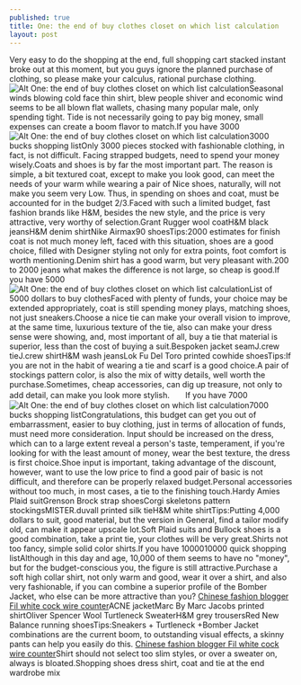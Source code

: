 ```yaml
---
published: true
title: One: the end of buy clothes closet on which list calculation
layout: post
---
```

Very easy to do the shopping at the end, full shopping cart stacked instant broke out at this moment, but you guys ignore the planned purchase of clothing, so please make your calculus, rational purchase clothing.![Alt One: the end of buy clothes closet on which list calculation](https://c2.staticflickr.com/8/7486/27614946880_011d62c539.jpg)Seasonal winds blowing cold face thin shirt, blew people shiver and economic wind seems to be all blown flat wallets, chasing many popular male, only spending tight. Tide is not necessarily going to pay big money, small expenses can create a boom flavor to match.If you have 3000![Alt One: the end of buy clothes closet on which list calculation](https://c2.staticflickr.com/8/7734/27816404991_69c41929cb.jpg)3000 bucks shopping listOnly 3000 pieces stocked with fashionable clothing, in fact, is not difficult. Facing strapped budgets, need to spend your money wisely.Coats and shoes is by far the most important part. The reason is simple, a bit textured coat, except to make you look good, can meet the needs of your warm while wearing a pair of Nice shoes, naturally, will not make you seem very Low. Thus, in spending on shoes and coat, must be accounted for in the budget 2/3.Faced with such a limited budget, fast fashion brands like H&M, besides the new style, and the price is very attractive, very worthy of selection.Grant Rugger wool coatH&M black jeansH&M denim shirtNike Airmax90 shoesTips:2000 estimates for finish coat is not much money left, faced with this situation, shoes are a good choice, filled with Designer styling not only for extra points, foot comfort is worth mentioning.Denim shirt has a good warm, but very pleasant with.200 to 2000 jeans what makes the difference is not large, so cheap is good.If you have 5000![Alt One: the end of buy clothes closet on which list calculation](https://c2.staticflickr.com/8/7319/27858337226_ccac414baa.jpg)List of 5000 dollars to buy clothesFaced with plenty of funds, your choice may be extended appropriately, coat is still spending money plays, matching shoes, not just sneakers.Choose a nice tie can make your overall vision to improve, at the same time, luxurious texture of the tie, also can make your dress sense were showing, and, most important of all, buy a tie that material is superior, less than the cost of buying a suit.Bespoken jacket seamJ.crew tieJ.crew shirtH&M wash jeansLok Fu Del Toro printed cowhide shoesTips:If you are not in the habit of wearing a tie and scarf is a good choice.A pair of stockings pattern color, is also the mix of witty details, well worth the purchase.Sometimes, cheap accessories, can dig up treasure, not only to add detail, can make you look more stylish.　　If you have 7000![Alt One: the end of buy clothes closet on which list calculation](https://c2.staticflickr.com/8/7337/27280895884_fcd0ef81cc.jpg)7000 bucks shopping listCongratulations, this budget can get you out of embarrassment, easier to buy clothing, just in terms of allocation of funds, must need more consideration. Input should be increased on the dress, which can to a large extent reveal a person\'s taste, temperament, if you\'re looking for with the least amount of money, wear the best texture, the dress is first choice.Shoe input is important, taking advantage of the discount, however, want to use the low price to find a good pair of basic is not difficult, and therefore can be properly relaxed budget.Personal accessories without too much, in most cases, a tie to the finishing touch.Hardy Amies Plaid suitGrenson Brock strap shoesCorgi skeletons pattern stockingsMISTER.duvall printed silk tieH&M white shirtTips:Putting 4,000 dollars to suit, good material, but the version in General, find a tailor modify old, can make it appear upscale lot.Soft Plaid suits and Bullock shoes is a good combination, take a print tie, your clothes will be very great.Shirts not too fancy, simple solid color shirts.If you have 1000010000 quick shopping listAlthough in this day and age, 10,000 of them seems to have no \"money\", but for the budget-conscious you, the figure is still attractive.Purchase a soft high collar shirt, not only warm and good, wear it over a shirt, and also very fashionable, if you can combine a superior profile of the Bomber Jacket, who else can be more attractive than you? [Chinese fashion blogger Fil white cock wire counter](https://moshino2016.wordpress.com/2016/06/18/chinese-fashion-blogger-fil-white-cock-wire-counter-attack/)ACNE jacketMarc By Marc Jacobs printed shirtOliver Spencer Wool Turtleneck SweaterH&M grey trousersRed New Balance running shoesTips:Sneakers + Turtleneck +Bomber Jacket combinations are the current boom, to outstanding visual effects, a skinny pants can help you easily do this. [Chinese fashion blogger Fil white cock wire counter](https://moshino2016.wordpress.com/2016/06/18/chinese-fashion-blogger-fil-white-cock-wire-counter-attack/)Shirt should not select too slim styles, or over a sweater on, always is bloated.Shopping shoes dress shirt, coat and tie at the end wardrobe mix